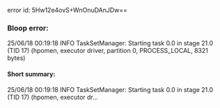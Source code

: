 error id: 5Hw12e4ovS+WnOnuDAnJDw==
### Bloop error:

25/06/18 00:19:18 INFO TaskSetManager: Starting task 0.0 in stage 21.0 (TID 17) (hpomen, executor driver, partition 0, PROCESS_LOCAL, 8321 bytes)
#### Short summary: 

25/06/18 00:19:18 INFO TaskSetManager: Starting task 0.0 in stage 21.0 (TID 17) (hpomen, executor dr...